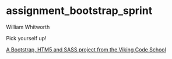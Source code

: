 assignment_bootstrap_sprint
===========================

William Whitworth

Pick yourself up!

[A Bootstrap, HTM5 and SASS project from the Viking Code School](http://www.vikingcodeschool.com)
